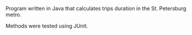 Program written in Java that calculates trips duration in the St. Petersburg metro.

Methods were tested using JUnit.
